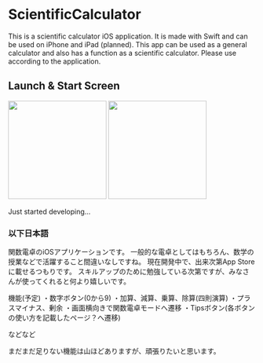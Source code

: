 # ScientificCalculator

This is a scientific calculator iOS application. It is made with Swift and can be used on iPhone and iPad (planned).
This app can be used as a general calculator and also has a function as a scientific calculator.
Please use according to the application.

## Launch & Start Screen
<img src="LaunchScreen.png" width="200" />
<img src="StartScreen.png" width="200" />

Just started developing...


### 以下日本語
  関数電卓のiOSアプリケーションです。
一般的な電卓としてはもちろん、数学の授業などで活躍すること間違いなしですね。
現在開発中で、出来次第App Storeに載せるつもりです。
スキルアップのために勉強している次第ですが、みなさんが使ってくれると何より嬉しいです。

機能(予定)
・数字ボタン(0から9)
・加算、減算、乗算、除算(四則演算)
・プラスマイナス、剰余
・画面横向きで関数電卓モードへ遷移
・Tipsボタン(各ボタンの使い方を記載したページ？へ遷移)

などなど

まだまだ足りない機能は山ほどありますが、頑張りたいと思います。
